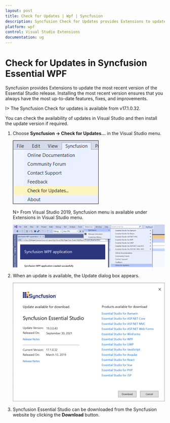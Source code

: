 ```yaml
---
layout: post
title: Check for Updates | Wpf | Syncfusion
description: Syncfusion Check for Updates provides Extensions to update most recent version of the Essential Studio release.
platform: wpf
control: Visual Studio Extensions
documentation: ug
---
```


# Check for Updates in Syncfusion Essential WPF

Syncfusion provides Extensions to update the most recent version of the Essential Studio release. Installing the most recent version ensures that you always have the most up-to-date features, fixes, and improvements.

I> The Syncfusion Check for updates is available from v17.1.0.32.

You can check the availability of updates in Visual Studio and then install the update version if required.

1.	Choose **Syncfusion -> Check for Updates…** in the Visual Studio menu.

	![Syncfusion check for updates menu](Check-for-Updates_images/Check-for-Updates_images-img1.png)

	N> From Visual Studio 2019, Syncfusion menu is available under Extensions in Visual Studio menu.

	![Syncfusion check for updates menu](Check-for-Updates_images/Check-for-Updates_images-img1_2019.png)
   
2.	When an update is available, the Update dialog box appears.

	![Syncfusion check for updates wizard](Check-for-Updates_images/Check-for-Updates_images-img2.png)

3.	Syncfusion Essential Studio can be downloaded from the Syncfusion website by clicking the **Download** button.

